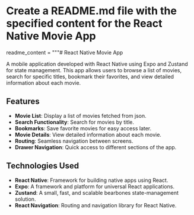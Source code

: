 # Create a README.md file with the specified content for the React Native Movie App
readme_content = """# React Native Movie App

A mobile application developed with React Native using Expo and Zustand for state management. This app allows users to browse a list of movies, search for specific titles, bookmark their favorites, and view detailed information about each movie.

## Features

- **Movie List**: Display a list of movies fetched from json.
- **Search Functionality**: Search for movies by title.
- **Bookmarks**: Save favorite movies for easy access later.
- **Movie Details**: View detailed information about each movie.
- **Routing**: Seamless navigation between screens.
- **Drawer Navigation**: Quick access to different sections of the app.

## Technologies Used

- **React Native**: Framework for building native apps using React.
- **Expo**: A framework and platform for universal React applications.
- **Zustand**: A small, fast, and scalable bearbones state-management solution.
- **React Navigation**: Routing and navigation library for React Native.
